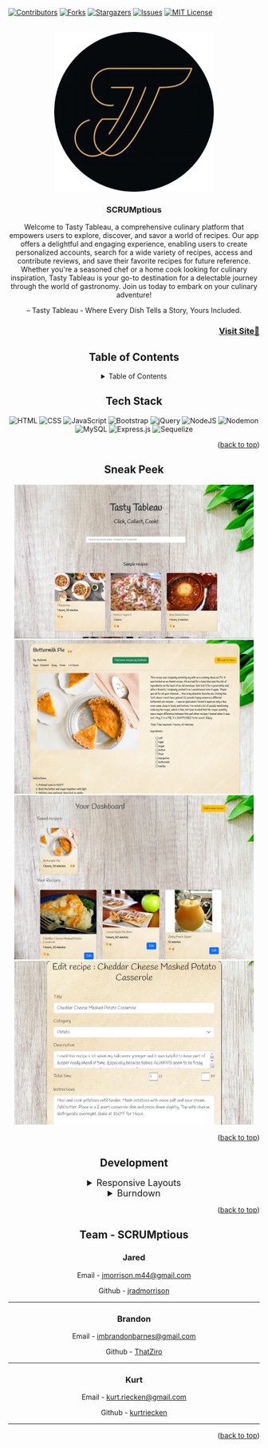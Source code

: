 <a name="readme-top"></a>

[![Contributors][contributors-shield]][contributors-url]
[![Forks][forks-shield]][forks-url]
[![Stargazers][stars-shield]][stars-url]
[![Issues][issues-shield]][issues-url]
[![MIT License][license-shield]][license-url]

<!-- PROJECT LOGO -->
<br />
<div align="center">
  <a href="https://github.com/jradmorrison/tasty-tableau">
    <img src="./public/Assets/Logo.png" alt="Logo" width="320" height="320">
  </a>

<h3 align="center">SCRUMptious</h3>

<p align="center">Welcome to Tasty Tableau, a comprehensive culinary platform that empowers users to explore, discover, and savor a world of recipes. Our app offers a delightful and engaging experience, enabling users to create personalized accounts, search for a wide variety of recipes, access and contribute reviews, and save their favorite recipes for future reference. Whether you're a seasoned chef or a home cook looking for culinary inspiration, Tasty Tableau is your go-to destination for a delectable journey through the world of gastronomy. Join us today to embark on your culinary adventure!</p>

  
<p> – Tasty Tableau - Where Every Dish Tells a Story, Yours Included.</p>

<h3 font size="1" align="right"><a href="https://cryptic-tundra-53497-2c1c36d10121.herokuapp.com/" target="_blank">Visit Site🚀</a></h3>

## Table of Contents

<!-- TABLE OF CONTENTS -->
<details>
  <summary>Table of Contents</summary>
  <ol>
    <li><a href="#tech-stack">Tech Stack</a></li>
    <li><a href="#sneak-peek">Sneak Peek</a></li>
    <li><a href="#development">Development</a></li>
    <li><a href="#team">Team</a></li>
  </ol>
</details>

## Tech Stack

<a name="tech-stack"></a>
![HTML](https://img.shields.io/badge/html5%20-%23E34F26.svg?&style=for-the-badge&logo=html5&logoColor=white)
![CSS](https://img.shields.io/badge/css3%20-%231572B6.svg?&style=for-the-badge&logo=css3&logoColor=white)
![JavaScript](https://img.shields.io/badge/javascript-%23323330.svg?style=for-the-badge&logo=javascript&logoColor=%23F7DF1E)
![Bootstrap](https://img.shields.io/badge/bootstrap-%238511FA.svg?style=for-the-badge&logo=bootstrap&logoColor=white)
![jQuery](https://img.shields.io/badge/jQuery%20-%230769AD.svg?style=for-the-badge&logo=jquery&logoColor=white)
![NodeJS](https://img.shields.io/badge/node.js-6DA55F?style=for-the-badge&logo=node.js&logoColor=white)
![Nodemon](https://img.shields.io/badge/NODEMON-%23323330.svg?style=for-the-badge&logo=nodemon&logoColor=%BBDEAD)
![MySQL](https://img.shields.io/badge/mysql-%2300f.svg?style=for-the-badge&logo=mysql&logoColor=white)
![Express.js](https://img.shields.io/badge/express.js-%23404d59.svg?style=for-the-badge&logo=express&logoColor=%2361DAFB)
![Sequelize](https://img.shields.io/badge/Sequelize-52B0E7?style=for-the-badge&logo=Sequelize&logoColor=white)


<p align="right">(<a href="#readme-top">back to top</a>)</p>

<!-- GETTING STARTED -->

## Sneak Peek

<a name="sneak-peek"></a>

<img src="./Assets/Screenshot1.png" alt="Screenshot of landing page" width="480px"> <img src="./Assets/Screenshot2.png" alt="Screenshot of recipe page" width="480px">
<img src="./Assets/Screenshot3.png" alt="Screenshot of dashboard page" width="480px"> <img src="./Assets/Screenshot4.png" alt="Screenshot of new recipe page" width="480px">


<!-- ### <a href="https://thatziro.github.io/Listy-Flix/" target="_blank">Visit Site</a> 🚀 -->

<p align="right">(<a href="#readme-top">back to top</a>)</p>

## Development

<a name="development"></a>

<details>
  <summary  style="font-size:18px">Responsive Layouts</summary>
  <!-- <img src="" alt="Logo" width="1000"> -->
</details>
<details>
  <summary  style="font-size:18px">Burndown</summary>
  <!-- <img src="" alt="Logo" width="1000"> -->
</details>

<p align="right">(<a href="#readme-top">back to top</a>)</p>

## Team - SCRUMptious

<a name="team"></a>

### Jared <span style="font-size: 12px"></span>

<p>Email - <a href="mailto:jmorrison.m44@gmail.com">jmorrison.m44@gmail.com</a></p>
<p>Github - <a href="https://github.com/jradmorrison">jradmorrison</a></p>
<hr>

### Brandon <span style="font-size: 12px"></span>

<p>Email - <a href="mailto:ImBrandonBarnes@gmail.com">imbrandonbarnes@gmail.com</a></p>
<p>Github - <a href="https://github.com/ThatZiro">ThatZiro</a></p>
<hr>

### Kurt <span style="font-size: 12px"></span>

<p>Email - <a href="mailto:kurt.riecken@gmail.com">kurt.riecken@gmail.com</a></p>
<p>Github - <a href="https://github.com/kurtriecken">kurtriecken</a></p>
<hr>

<p align="right">(<a href="#readme-top">back to top</a>)</p>

<!-- MARKDOWN LINKS & IMAGES -->
<!-- https://www.markdownguide.org/basic-syntax/#reference-style-links -->

[contributors-shield]: https://img.shields.io/github/contributors/ThatZiro/Listy-Flix.svg?style=for-the-badge
[contributors-url]: https://github.com/jradmorrison/tasty-tableau/graphs/contributors
[forks-shield]: https://img.shields.io/github/forks/ThatZiro/Listy-Flix.svg?style=for-the-badge
[forks-url]: https://github.com/jradmorrison/tasty-tableau/network/members
[stars-shield]: https://img.shields.io/github/stars/ThatZiro/Listy-Flix.svg?style=for-the-badge
[stars-url]: https://github.com/jradmorrison/tasty-tableau/stargazers
[issues-shield]: https://img.shields.io/github/issues/ThatZiro/Listy-Flix.svg?style=for-the-badge
[issues-url]: https://github.com/jradmorrison/tasty-tableau/issues
[license-shield]: https://img.shields.io/github/license/ThatZiro/Listy-Flix.svg?style=for-the-badge
[license-url]: https://github.com/jradmorrison/tasty-tableau/blob/main/LICENSE
